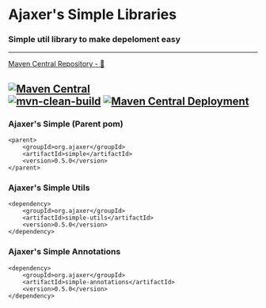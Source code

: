 # Ajaxer's Simple Libraries

### Simple util library to make depeloment easy

---

[Maven Central Repository - 🔗](https://mvnrepository.com/artifact/org.ajaxer/simple)

[![Maven Central](https://maven-badges.herokuapp.com/maven-central/org.ajaxer/simple/badge.svg)](https://maven-badges.herokuapp.com/maven-central/org.ajaxer/simple)  
[![mvn-clean-build](https://github.com/ajaxer-org/simple/actions/workflows/mvn-clean-build.yml/badge.svg)](https://github.com/ajaxer-org/simple/actions/workflows/mvn-clean-build.yml)
[![Maven Central Deployment](https://github.com/ajaxer-org/simple/actions/workflows/maven-central-deployment.yml/badge.svg)](https://github.com/ajaxer-org/simple/actions/workflows/maven-central-deployment.yml)
---

### Ajaxer's Simple (Parent pom)

```
<parent>
    <groupId>org.ajaxer</groupId>
    <artifactId>simple</artifactId>
    <version>0.5.0</version>
</parent>
```

### Ajaxer's Simple Utils

```
<dependency>
    <groupId>org.ajaxer</groupId>
    <artifactId>simple-utils</artifactId>
    <version>0.5.0</version>
</dependency>
```

### Ajaxer's Simple Annotations

```
<dependency>
    <groupId>org.ajaxer</groupId>
    <artifactId>simple-annotations</artifactId>
    <version>0.5.0</version>
</dependency>
```